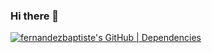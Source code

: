 ### Hi there 👋

<!--
**fernandezbaptiste/fernandezbaptiste** is a ✨ _special_ ✨ repository because its `README.md` (this file) appears on your GitHub profile.

Here are some ideas to get you started:

- 🔭 I’m currently working on ...
- 🌱 I’m currently learning ...
- 👯 I’m looking to collaborate on ...
- 🤔 I’m looking for help with ...
- 💬 Ask me about ...
- 📫 How to reach me: ...
- 😄 Pronouns: ...
- ⚡ Fun fact: ...
-->

[![fernandezbaptiste's GitHub | Dependencies](https://stats-dev.quine.sh/fernandezbaptiste/dependencies?theme=dark)](https://dev.quine.sh?utm_source=widgets&utm_campaign=fernandezbaptiste)
